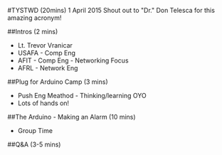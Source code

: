 #TYSTWD (20mins) 1 April 2015
Shout out to "Dr." Don Telesca for this amazing acronym!

##Intros (2 mins)
- Lt. Trevor Vranicar
- USAFA - Comp Eng
- AFIT - Comp Eng - Networking Focus
- AFRL - Network Eng 

##Plug for Arduino Camp (3 mins)
- Push Eng Meathod - Thinking/learning OYO
- Lots of hands on!

##The Arduino - Making an Alarm (10 mins)
- Group Time

##Q&A (3-5 mins)

